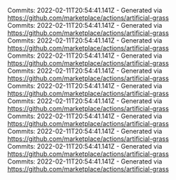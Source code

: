 Commits: 2022-02-11T20:54:41.141Z - Generated via https://github.com/marketplace/actions/artificial-grass
<br>
Commits: 2022-02-11T20:54:41.141Z - Generated via https://github.com/marketplace/actions/artificial-grass
<br>
Commits: 2022-02-11T20:54:41.141Z - Generated via https://github.com/marketplace/actions/artificial-grass
<br>
Commits: 2022-02-11T20:54:41.141Z - Generated via https://github.com/marketplace/actions/artificial-grass
<br>
Commits: 2022-02-11T20:54:41.141Z - Generated via https://github.com/marketplace/actions/artificial-grass
<br>
Commits: 2022-02-11T20:54:41.141Z - Generated via https://github.com/marketplace/actions/artificial-grass
<br>
Commits: 2022-02-11T20:54:41.141Z - Generated via https://github.com/marketplace/actions/artificial-grass
<br>
Commits: 2022-02-11T20:54:41.141Z - Generated via https://github.com/marketplace/actions/artificial-grass
<br>
Commits: 2022-02-11T20:54:41.141Z - Generated via https://github.com/marketplace/actions/artificial-grass
<br>
Commits: 2022-02-11T20:54:41.141Z - Generated via https://github.com/marketplace/actions/artificial-grass
<br>
Commits: 2022-02-11T20:54:41.141Z - Generated via https://github.com/marketplace/actions/artificial-grass
<br>
